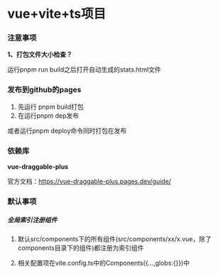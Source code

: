 # vue+vite+ts项目

### 注意事项

**1、打包文件大小检查？**

运行pnpm run build之后打开自动生成的stats.html文件

### 发布到github的pages

1. 先运行 pnpm build打包
2. 在运行pnpm dep发布

或者运行pnpm deploy命令同时打包在发布

### 依赖库

**vue-draggable-plus**

官方文档：https://vue-draggable-plus.pages.dev/guide/



### 默认事项

##### 全局索引注册组件

1. 默认src/components下的所有组件(src/components/xx/x.vue，除了components目录下的组件)都注册为索引组件

2. 相关配置项在vite.config.ts中的Components({...,globs:{}})中

   

